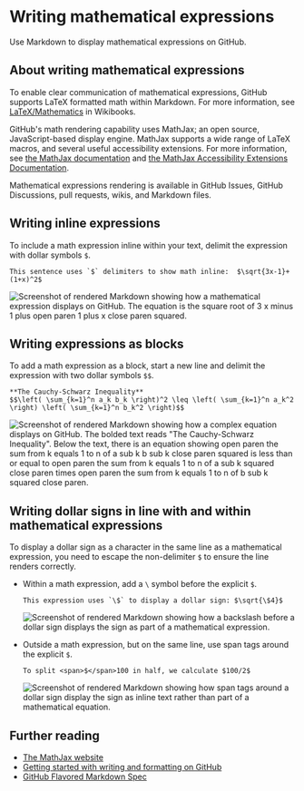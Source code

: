 # Writing mathematical expressions

Use Markdown to display mathematical expressions on GitHub.

## About writing mathematical expressions

To enable clear communication of mathematical expressions, GitHub supports LaTeX formatted math within Markdown. For more information, see [LaTeX/Mathematics](http://en.wikibooks.org/wiki/LaTeX/Mathematics) in Wikibooks.

GitHub's math rendering capability uses MathJax; an open source, JavaScript-based display engine. MathJax supports a wide range of LaTeX macros, and several useful accessibility extensions. For more information, see [the MathJax documentation](http://docs.mathjax.org/en/latest/input/tex/index.html#tex-and-latex-support) and [the MathJax Accessibility Extensions Documentation](https://mathjax.github.io/MathJax-a11y/docs/#reader-guide).

Mathematical expressions rendering is available in GitHub Issues, GitHub Discussions, pull requests, wikis, and Markdown files.

## Writing inline expressions

To include a math expression inline within your text, delimit the expression with dollar symbols `$`.

```text
This sentence uses `$` delimiters to show math inline:  $\sqrt{3x-1}+(1+x)^2$
```

![Screenshot of rendered Markdown showing how a mathematical expression displays on GitHub. The equation is the square root of 3 x minus 1 plus open paren 1 plus x close paren squared.](/assets/images/help/writing/inline-math-markdown-rendering.png)

## Writing expressions as blocks

To add a math expression as a block, start a new line and delimit the expression with two dollar symbols `$$`.

```text
**The Cauchy-Schwarz Inequality**
$$\left( \sum_{k=1}^n a_k b_k \right)^2 \leq \left( \sum_{k=1}^n a_k^2 \right) \left( \sum_{k=1}^n b_k^2 \right)$$
```

![Screenshot of rendered Markdown showing how a complex equation displays on GitHub. The bolded text reads "The Cauchy-Schwarz Inequality". Below the text, there is an equation showing open paren the sum from k equals 1 to n of a sub k b sub k close paren squared is less than or equal to open paren the sum from k equals 1 to n of a sub k squared close paren times open paren the sum from k equals 1 to n of b sub k squared close paren.](/assets/images/help/writing/math-expression-as-a-block-rendering.png)

## Writing dollar signs in line with and within mathematical expressions

To display a dollar sign as a character in the same line as a mathematical expression, you need to escape the non-delimiter `$` to ensure the line renders correctly.

- Within a math expression, add a `\` symbol before the explicit `$`.

  ```text
  This expression uses `\$` to display a dollar sign: $\sqrt{\$4}$
  ```

  ![Screenshot of rendered Markdown showing how a backslash before a dollar sign displays the sign as part of a mathematical expression.](/assets/images/help/writing/dollar-sign-within-math-expression.png)

- Outside a math expression, but on the same line, use span tags around the explicit `$`.

  ```text
  To split <span>$</span>100 in half, we calculate $100/2$
  ```

  ![Screenshot of rendered Markdown showing how span tags around a dollar sign display the sign as inline text rather than part of a mathematical equation.](/assets/images/help/writing/dollar-sign-inline-math-expression.png)

## Further reading

- [The MathJax website](http://mathjax.org)
- [Getting started with writing and formatting on GitHub](/get-started/writing-on-github/getting-started-with-writing-and-formatting-on-github)
- [GitHub Flavored Markdown Spec](https://github.github.com/gfm/)
